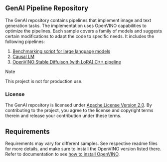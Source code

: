 ## GenAI Pipeline Repository


The GenAI repository contains pipelines that implement image and text generation tasks.
The implementation uses OpenVINO capabilities to optimize the pipelines. Each sample covers
a family of models and suggests certain modifications to adapt the code to specific needs.
It includes the following pipelines:

1. [Benchmarking script for large language models](./llm_bench/python/)
2. [Causal LM](./text_generation/causal_lm/cpp/)
3. [OpenVINO Stable Diffuison (with LoRA) C++ pipeline](./image_generation/stable_diffusion_1_5/cpp/)

> [!NOTE]
> This project is not for production use.

### License

The GenAI repository is licensed under [Apache License Version 2.0](LICENSE).
By contributing to the project, you agree to the license and copyright terms therein and release
your contribution under these terms.

## Requirements

Requirements may vary for different samples. See respective readme files for more details,
and make sure to install the OpenVINO version listed there. Refer to documentation to see
[how to install OpenVINO](docs.openvino.ai/install).

